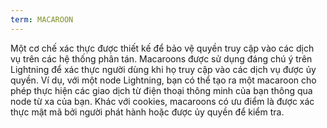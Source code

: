 ```yaml
---
term: MACAROON
---
```


Một cơ chế xác thực được thiết kế để bảo vệ quyền truy cập vào các dịch vụ trên các hệ thống phân tán. Macaroons được sử dụng đáng chú ý trên Lightning để xác thực người dùng khi họ truy cập vào các dịch vụ được ủy quyền. Ví dụ, với một node Lightning, bạn có thể tạo ra một macaroon cho phép thực hiện các giao dịch từ điện thoại thông minh của bạn thông qua node từ xa của bạn. Khác với cookies, macaroons có ưu điểm là được xác thực mật mã bởi người phát hành hoặc được ủy quyền để kiểm tra.